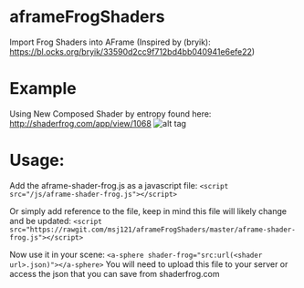 # aframeFrogShaders
Import Frog Shaders into AFrame (Inspired by (bryik): https://bl.ocks.org/bryik/33590d2cc9f712bd4bb040941e6efe22)


# Example
Using New Composed Shader by entropy found here: http://shaderfrog.com/app/view/1068
![alt tag](https://github.com/msj121/aframeFrogShaders/blob/master/example.png?raw=true)

# Usage:
 Add the aframe-shader-frog.js as a javascript file:
 `<script src="/js/aframe-shader-frog.js"></script>`
 
 Or simply add reference to the file, keep in mind this file will likely change and be updated:
`<script src="https://rawgit.com/msj121/aframeFrogShaders/master/aframe-shader-frog.js"></script>`


 
 Now use it in your scene:
`<a-sphere shader-frog="src:url(<shader url>.json)"></a-sphere>`
You will need to upload this file to your server or access the json that you can save from shaderfrog.com


